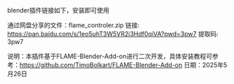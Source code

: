 blender插件链接如下，安装即可使用

通过网盘分享的文件：flame_controler.zip
链接: https://pan.baidu.com/s/1eo5uhT3W5VR2j3Hdf0qiVA?pwd=3pw7 提取码: 3pw7 

说明：本插件基于FLAME-Blender-Add-on进行二次开发，具体安装教程可参考：https://github.com/TimoBolkart/FLAME-Blender-Add-on
日期：2025年5月26日
